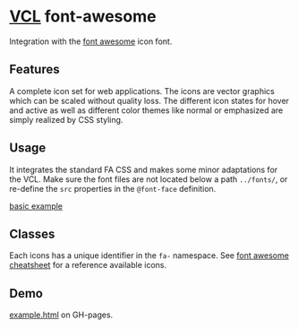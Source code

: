 # [VCL](https://github.com/vcl/doc) font-awesome

Integration with the [font awesome](http://fontawesome.io/) icon font.

## Features

A complete icon set for web applications.
The icons are vector graphics which can be scaled without quality loss.
The different icon states for hover and active as well as
different color themes like normal or emphasized
are simply realized by CSS styling.

## Usage

It integrates the standard FA CSS and makes some minor adaptations for
the VCL.
Make sure the font files are not located below a path `../fonts/`,
or re-define the `src` properties in the `@font-face` definition.

[basic example](/demo/example.html)

## Classes

Each icons has a unique identifier in the `fa-` namespace.
See [font awesome cheatsheet](http://fontawesome.io/cheatsheet/) for a reference
available icons.

## Demo

[example.html](/demo/example.html) on GH-pages.
